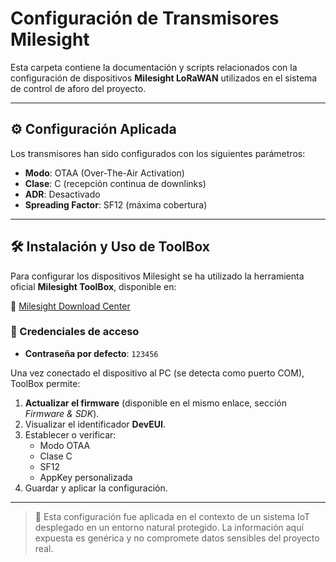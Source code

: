 # Configuración de Transmisores Milesight

Esta carpeta contiene la documentación y scripts relacionados con la configuración de dispositivos **Milesight LoRaWAN** utilizados en el sistema de control de aforo del proyecto.

---

## ⚙️ Configuración Aplicada

Los transmisores han sido configurados con los siguientes parámetros:

-  **Modo**: OTAA (Over-The-Air Activation)
-  **Clase**: C (recepción continua de downlinks)
-  **ADR**: Desactivado
-  **Spreading Factor**: SF12 (máxima cobertura)

---

## 🛠️ Instalación y Uso de ToolBox

Para configurar los dispositivos Milesight se ha utilizado la herramienta oficial **Milesight ToolBox**, disponible en:

🔗 [Milesight Download Center](https://www.milesight.com/iot/resources/download-center/#marketing-collateral)

### 🔐 Credenciales de acceso

- **Contraseña por defecto**: `123456`

Una vez conectado el dispositivo al PC (se detecta como puerto COM), ToolBox permite:

1. **Actualizar el firmware** (disponible en el mismo enlace, sección *Firmware & SDK*).
2. Visualizar el identificador **DevEUI**.
3. Establecer o verificar:
   - Modo OTAA
   - Clase C
   - SF12
   - AppKey personalizada
4. Guardar y aplicar la configuración.

---

> 📝 Esta configuración fue aplicada en el contexto de un sistema IoT desplegado en un entorno natural protegido. La información aquí expuesta es genérica y no compromete datos sensibles del proyecto real.

